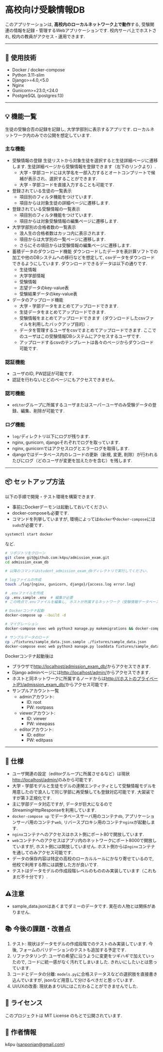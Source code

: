# 高校向け受験情報DB

このアプリケーションは, **高校内のローカルネットワーク上で動作**する, 受験関連の情報を記録・管理するWebアプリケーションです. 校内サーバ上でホストされ, 校内の教員がアクセス・運用できます.

---

## 🔧 使用技術

- Docker / docker-compose
- Python 3.11-slim
- Django>=4.0,<5.0
- Nginx
- Gunicorn>=23.0,<24.0
- PostgreSQL (postgres:13)

---

## 💡 機能一覧

生徒の受験合否の記録を記録し, 大学学部別に表示するアプリです. ローカルネットワーク内のみでの公開を想定しています.

### 主な機能

- 受験情報の登録
    生徒リストから対象生徒を選択すると生徒詳細ページに遷移します. 生徒詳細ページから受験情報を登録できます（左下のリンクより）.
    - 大学・学部コードには大学名を一部入力するとオートコンプリートで候補が表示され、選択することができます.
    - 大学・学部コードを直接入力することも可能です.
- 登録されている生徒の一覧表示
    - 項目別のフィルタ機能をつけています.
    - 項目からは対象生徒の詳細ページに遷移します.
- 登録されている受験情報の一覧表示
    - 項目別のフィルタ機能をつけています.
    - 項目からは対象受験情報の編集ページに遷移します.
- 大学学部別の合格者数の一覧表示
    - 浪人生の合格者数はカッコ内に表示されます.
    - 項目からは大学別の一覧ページに遷移します.
    - さらにその項目からは受験情報の編集ページに遷移します.
- 蓄積データのダウンロード機能
    ダウンロードしたデータを表計算ソフトでの加工や他のDBシステムへの移行などを想定して, csvデータをダウンロードできるようにしています.
    ダウンロードできるデータは以下の通りです.
    - 生徒情報
    - 大学学部情報
    - 受験情報
    - 志望データのkey-value表
    - 受験結果データのkey-value表
- データのアップロード機能
    - 大学・学部データをまとめてアップロードできます.
    - 生徒データをまとめてアップロードできます.
    - 受験情報をまとめてアップロードできます（ダウンロードしたcsvファイルを利用したバックアップ目的）.
    - データを管理するユーザをcsvでまとめてアップロードできます. ここでのユーザはこの受験情報DBシステムにアクセスするユーザです.
    - アップロードするcsvのテンプレートは各々のページからダウンロード可能です.

### 認証機能

- ユーザのID, PW認証が可能です.
- 認証を行わないとどのページにもアクセスできません.

### 認可機能

- `editor`グループに所属するユーザまたはスーパーユーザのみ受験データの登録、編集、削除が可能です.

### ログ機能

- `log/`ディレクトリ以下にログが残ります.
- nginx, gunicorn, djangoそれぞれでログを取っています.
- nginx, gunicornではアクセスログとエラーログを取得します.
- djangoではデータベース内のレコードの更新（新規, 変更, 削除）が行われるたびにログ（どのユーザが変更を加えたかを含む）を残します.

---

## 📦 セットアップ方法

以下の手順で開発・テスト環境を構築できます.
- 事前にDockerデーモンは起動しておいてください. 
- docker-composeも必要です.
- コマンドを列挙していますが, 環境によっては`docker`や`docker-compose`には`sudo`が必要です.

```bash
systemctl start docker
```
など.

```bash
# リポジトリをクローン
git clone git@github.com:k4pu/admission_exam.git 
cd admission_exam_db

# 以降のコマンドはstudent_admission_exam_dbディレクトリで実行してください.

# logファイルの作成
touch ./log/{nginx, gunicorn, django}/{access.log error.log}

# .envファイルを作成
cp .env.sample .env  # 編集が必要
# この時点で.envファイルを編集し, ホストが所属するネットワーク（受験情報データベースシステムを公開するネットワーク）のプライベートIPアドレスをHOST_PRIVATE_IPに記述してください.

# Dockerコンテナ起動
docker-compose up --build -d

# マイグレーション
docker-compose exec web python3 manage.py makemigrations && docker-compose exec web python3 manage.py migrate

# サンプルデータのロード
cp ./fixtures/sample_data.json.sample ./fixtures/sample_data.json
docker-compose exec web python3 manage.py loaddata fixtures/sample_data.json
```

Dockerコンテナ起動後は
- ブラウザで[http://localhost/admission_exam_db/](http://localhost/admission_exam_db/)からアクセスできます.
- Django adminページには[http://localhost/admin/](http://localhost/admin/)からアクセスできます.
- ホストと同ネットワークに所属するノードからは[http://{ホストのプライベートIP}/admission_exam_db/](http://{ホストのプライベートIP}/admission_exam_db/)からアクセス可能です.
- サンプルアカウント一覧
    - adminアカウント:
        - ID: root
        - PW: rootpass
    - viewerアカウント:
        - ID: viewer
        - PW: viewpass
    - editorアカウント:
        - ID: editor
        - PW: editpass

---

## 🤖 仕様

- ユーザ関連の設定（editorグループに所属させるなど）は現状[http://localhost/admin/](http://localhost/admin/)のみから可能です.
- 大学・学部モデルと生徒モデルの連関エンティティとして受験情報モデルを用意したので浪人して同じ学部に再受験しても登録対応可能です. 大袈裟ですが第３正規化です.
- 主に学部データ対応ですが, データが巨大になるのでStreamingHttpResponseを利用しています.
- `docker-compose up` でデータベースサーバ用のコンテナ`db`, アプリケーションサーバ用のコンテナ`web`, リバースプロキシ用のコンテナ`nginx`が起動します.
- `nginx`コンテナへのアクセスはホスト側にポート80で開放しています.
- `web`コンテナへのアクセスはアプリ内のネットワークにポート8000で開放していますが, ホスト側には開放していません. ホスト側からは`nginx`コンテナを通してのみアクセス可能です.
- データの保存内容は特定の高校のローカルルールにかなり寄せているので, 他校で利用する際には調整した方が良いです.
- テストはデータモデルの作成段階レベルのもののみ実装しています（これもまだ不十分です）.

## ⚠️注意
- sample_data.jsonはあくまでダミーのデータです. 実在の人物とは関係がありません.

## 📚 今後の課題・改善点

1. テスト: 現状はデータモデルの作成段階でのテストのみ実装しています. 今後, フォームのバリデーションのテストも追加する予定です.
1. リファクタリング: ユーザの希望に沿うように変更をツギハギで加えていったので, コードに統一感がなく汚れてしまいました. きれいにしたいとは思っています.
1. コードとデータの分離: `models.py`に合格ステータスなどの選択肢を直接書き込んでいますが, jsonなど用意して分けるべきだと思っています.
1. UI/UXの改善: 現状あまりUIにはこだわることができませんでした.

## 📝 ライセンス

このプロジェクトは MIT License のもとで公開されています.

## 👤 作者情報

k4pu (sanponian@gmail.com)
